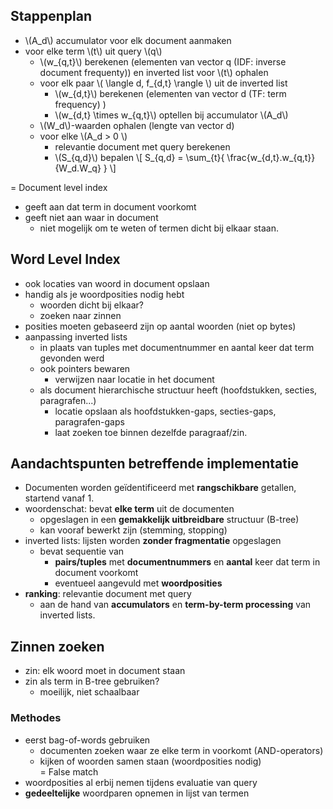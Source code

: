 
## Stappenplan

* \\(A_d\\) accumulator voor elk document aanmaken
* voor elke term \\(t\\) uit query \\(q\\)
    * \\(w_{q,t}\\) berekenen (elementen van vector q (IDF: inverse document frequenty)) en inverted list voor \\(t\\) ophalen
    * voor elk paar \\( \langle d, f_{d,t} \rangle \\) uit de inverted list
        * \\(w_{d,t}\\) berekenen (elementen van vector d (TF: term frequency)  )
        * \\(w_{d,t} \times w_{q,t}\\) optellen bij accumulator \\(A_d\\)
    * \\(W_d\\)-waarden ophalen (lengte van vector d)
    * voor elke \\(A_d > 0 \\)
        * relevantie document met query berekenen
        * \\(S_{q,d}\\) bepalen  \\[ S_{q,d} = \sum_{t}{ \frac{w_{d,t}.w_{q,t}}{W_d.W_q} } \\]

 = Document level index

* geeft aan dat term in document voorkomt
* geeft niet aan waar in document
    * niet mogelijk om te weten of termen dicht bij elkaar staan.

## Word Level Index

* ook locaties van woord in document opslaan
* handig als je woordposities nodig hebt
    * woorden dicht bij elkaar?
    * zoeken naar zinnen
* posities moeten gebaseerd zijn op aantal woorden (niet op bytes)
* aanpassing inverted lists
    * in plaats van tuples met documentnummer en aantal keer dat term gevonden werd
    * ook pointers bewaren
        * verwijzen naar locatie in het document
    * als document hierarchische structuur heeft (hoofdstukken, secties, paragrafen...)
        * locatie opslaan als hoofdstukken-gaps, secties-gaps, paragrafen-gaps
        * laat zoeken toe binnen dezelfde paragraaf/zin.

## Aandachtspunten betreffende implementatie

* Documenten worden geïdentificeerd met **rangschikbare** getallen, startend vanaf 1.
* woordenschat: bevat **elke term** uit de documenten
    * opgeslagen in een **gemakkelijk uitbreidbare** structuur (B-tree)
    * kan vooraf bewerkt zijn (stemming, stopping)
* inverted lists: lijsten worden **zonder fragmentatie** opgeslagen
    * bevat sequentie van
        * **pairs/tuples** met **documentnummers** en **aantal** keer dat term in document voorkomt
        * eventueel aangevuld met **woordposities**
* **ranking**: relevantie document met query
    * aan de hand van **accumulators** en **term-by-term processing** van inverted lists.

## Zinnen zoeken

* zin: elk woord moet in document staan
* zin als term in B-tree gebruiken?
    * moeilijk, niet schaalbaar

### Methodes

* eerst bag-of-words gebruiken
    * documenten zoeken waar ze elke term in voorkomt (AND-operators)
    * kijken of woorden samen staan (woordposities nodig)  
    = False match
* woordposities al erbij nemen tijdens evaluatie van query
* **gedeeltelijke** woordparen opnemen in lijst van termen
